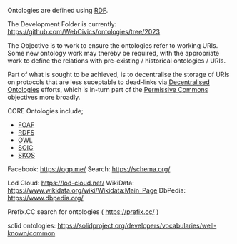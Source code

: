 
Ontologies are defined using [RDF](RDF.md). 

The Development Folder is currently: https://github.com/WebCivics/ontologies/tree/2023 

The Objective is to work to ensure the ontologies refer to working URIs.  Some new ontology work may thereby be required, with the appropriate work to define the relations with pre-existing / historical ontologies / URIs.

Part of what is sought to be achieved, is to decentralise the storage of URIs on protocols that are less suceptable to dead-links via [Decentralised Ontologies](Decentralised%20Ontologies.md) efforts, which is in-turn part of the [Permissive Commons](Permissive%20Commons.md) objectives more broadly.

CORE Ontologies include;
- [FOAF](ICT%20Stack/Core%20Technologies/Semantic%20Web/Core%20Ontologies/FOAF.md)
- [RDFS](RDFS.md)
- [OWL](OWL.md)
- [SOIC](SOIC.md)
- [SKOS](SKOS.md)

Facebook: https://ogp.me/
Search: https://schema.org/ 

Lod Cloud: https://lod-cloud.net/
WikiData: https://www.wikidata.org/wiki/Wikidata:Main_Page
DbPedia: https://www.dbpedia.org/

Prefix.CC search for ontologies ( https://prefix.cc/ )

solid ontologies: https://solidproject.org/developers/vocabularies/well-known/common

